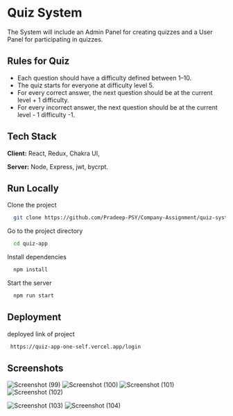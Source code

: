 
# Quiz System

The System will include an Admin Panel for creating quizzes and a User Panel for participating in quizzes.


## Rules for Quiz


- Each question should have a difficulty defined between 1–10.
- The quiz starts for everyone at difficulty level 5.
- For every correct answer, the next question should be at the current level + 1 difficulty.
- For every incorrect answer, the next question should be at the current level - 1 difficulty -1.




## Tech Stack

**Client:** React, Redux, Chakra UI, 

**Server:** Node, Express, jwt, bycrpt.


## Run Locally

Clone the project

```bash
  git clone https://github.com/Pradeep-PSY/Company-Assignment/quiz-system/Frontend.git
```

Go to the project directory

```bash
  cd quiz-app
```

Install dependencies

```bash
  npm install
```

Start the server

```bash
  npm run start
```


## Deployment

deployed link of project

```bash
 https://quiz-app-one-self.vercel.app/login
```


## Screenshots

![Screenshot (99)](https://user-images.githubusercontent.com/101596416/200785958-19aa9f74-a4d7-4867-b0fe-757869220953.png)
![Screenshot (100)](https://user-images.githubusercontent.com/101596416/200786021-435af708-83c2-4aad-8839-f2b18eb2ae2b.png)
![Screenshot (101)](https://user-images.githubusercontent.com/101596416/200786068-7b41d2f0-1c12-4590-95ad-17d57cfcddfd.png)
![Screenshot (102)](https://user-images.githubusercontent.com/101596416/200786111-ae22ba08-68fb-4553-81c8-7a577647a4be.png)

![Screenshot (103)](https://user-images.githubusercontent.com/101596416/200786170-e2482243-e184-418e-b2d7-1acaa1f947de.png)
![Screenshot (104)](https://user-images.githubusercontent.com/101596416/200786196-0f6d8d83-2181-44c3-a38d-418392606aac.png)
